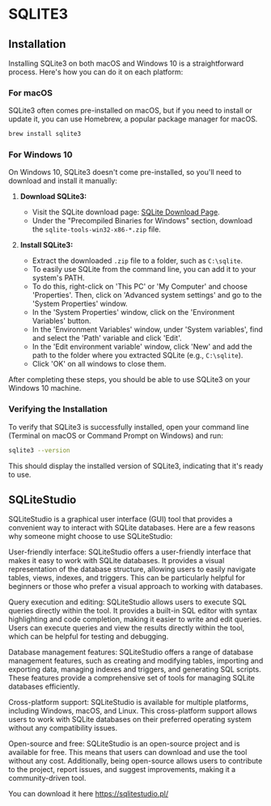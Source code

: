 # SQLITE3

## Installation

Installing SQLite3 on both macOS and Windows 10 is a straightforward process. Here's how you can do it on each platform:

### For macOS

SQLite3 often comes pre-installed on macOS, but if you need to install or update it, you can use Homebrew, a popular package manager for macOS.

```bash
brew install sqlite3
```

### For Windows 10

On Windows 10, SQLite3 doesn't come pre-installed, so you'll need to download and install it manually:

1. **Download SQLite3:**
   - Visit the SQLite download page: [SQLite Download Page](https://www.sqlite.org/download.html).
   - Under the "Precompiled Binaries for Windows" section, download the `sqlite-tools-win32-x86-*.zip` file.

2. **Install SQLite3:**
   - Extract the downloaded `.zip` file to a folder, such as `C:\sqlite`.
   - To easily use SQLite from the command line, you can add it to your system's PATH. 
   - To do this, right-click on 'This PC' or 'My Computer' and choose 'Properties'. Then, click on 'Advanced system settings' and go to the 'System Properties' window.
   - In the 'System Properties' window, click on the 'Environment Variables' button.
   - In the 'Environment Variables' window, under 'System variables', find and select the 'Path' variable and click 'Edit'.
   - In the 'Edit environment variable' window, click 'New' and add the path to the folder where you extracted SQLite (e.g., `C:\sqlite`).
   - Click 'OK' on all windows to close them.

After completing these steps, you should be able to use SQLite3 on your Windows 10 machine.

### Verifying the Installation

To verify that SQLite3 is successfully installed, open your command line (Terminal on macOS or Command Prompt on Windows) and run:

```bash
sqlite3 --version
```

This should display the installed version of SQLite3, indicating that it's ready to use.

## SQLiteStudio

SQLiteStudio is a graphical user interface (GUI) tool that provides a convenient way to interact with SQLite databases. Here are a few reasons why someone might choose to use SQLiteStudio:

User-friendly interface: SQLiteStudio offers a user-friendly interface that makes it easy to work with SQLite databases. It provides a visual representation of the database structure, allowing users to easily navigate tables, views, indexes, and triggers. This can be particularly helpful for beginners or those who prefer a visual approach to working with databases.

Query execution and editing: SQLiteStudio allows users to execute SQL queries directly within the tool. It provides a built-in SQL editor with syntax highlighting and code completion, making it easier to write and edit queries. Users can execute queries and view the results directly within the tool, which can be helpful for testing and debugging.

Database management features: SQLiteStudio offers a range of database management features, such as creating and modifying tables, importing and exporting data, managing indexes and triggers, and generating SQL scripts. These features provide a comprehensive set of tools for managing SQLite databases efficiently.

Cross-platform support: SQLiteStudio is available for multiple platforms, including Windows, macOS, and Linux. This cross-platform support allows users to work with SQLite databases on their preferred operating system without any compatibility issues.

Open-source and free: SQLiteStudio is an open-source project and is available for free. This means that users can download and use the tool without any cost. Additionally, being open-source allows users to contribute to the project, report issues, and suggest improvements, making it a community-driven tool.

You can download it here https://sqlitestudio.pl/